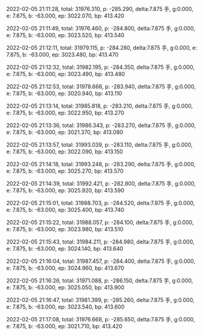 2022-02-05 21:11:28, total: 31976.310, p: -285.290, delta:7.875 手, g:0.000, e: 7.875, b: -63.000, ep: 3022.070, bp: 413.420

2022-02-05 21:11:49, total: 31976.460, p: -284.800, delta:7.875 手, g:0.000, e: 7.875, b: -63.000, ep: 3023.520, bp: 413.540

2022-02-05 21:12:11, total: 31979.115, p: -284.280, delta:7.875 手, g:0.000, e: 7.875, b: -63.000, ep: 3023.480, bp: 413.470

2022-02-05 21:12:32, total: 31982.195, p: -284.350, delta:7.875 手, g:0.000, e: 7.875, b: -63.000, ep: 3023.490, bp: 413.480

2022-02-05 21:12:53, total: 31978.666, p: -283.940, delta:7.875 手, g:0.000, e: 7.875, b: -63.000, ep: 3020.940, bp: 413.110

2022-02-05 21:13:14, total: 31985.818, p: -283.210, delta:7.875 手, g:0.000, e: 7.875, b: -63.000, ep: 3022.950, bp: 413.270

2022-02-05 21:13:36, total: 31986.343, p: -283.270, delta:7.875 手, g:0.000, e: 7.875, b: -63.000, ep: 3021.370, bp: 413.080

2022-02-05 21:13:57, total: 31993.039, p: -283.110, delta:7.875 手, g:0.000, e: 7.875, b: -63.000, ep: 3022.090, bp: 413.150

2022-02-05 21:14:18, total: 31993.248, p: -283.290, delta:7.875 手, g:0.000, e: 7.875, b: -63.000, ep: 3025.270, bp: 413.570

2022-02-05 21:14:39, total: 31992.421, p: -282.800, delta:7.875 手, g:0.000, e: 7.875, b: -63.000, ep: 3025.920, bp: 413.590

2022-02-05 21:15:01, total: 31988.703, p: -284.520, delta:7.875 手, g:0.000, e: 7.875, b: -63.000, ep: 3025.400, bp: 413.740

2022-02-05 21:15:22, total: 31988.057, p: -284.100, delta:7.875 手, g:0.000, e: 7.875, b: -63.000, ep: 3023.980, bp: 413.510

2022-02-05 21:15:43, total: 31984.211, p: -284.980, delta:7.875 手, g:0.000, e: 7.875, b: -63.000, ep: 3024.140, bp: 413.640

2022-02-05 21:16:04, total: 31987.457, p: -284.400, delta:7.875 手, g:0.000, e: 7.875, b: -63.000, ep: 3024.960, bp: 413.670

2022-02-05 21:16:26, total: 31971.088, p: -286.150, delta:7.875 手, g:0.000, e: 7.875, b: -63.000, ep: 3025.050, bp: 413.900

2022-02-05 21:16:47, total: 31981.399, p: -285.260, delta:7.875 手, g:0.000, e: 7.875, b: -63.000, ep: 3023.540, bp: 413.600

2022-02-05 21:17:08, total: 31976.668, p: -285.650, delta:7.875 手, g:0.000, e: 7.875, b: -63.000, ep: 3021.710, bp: 413.420